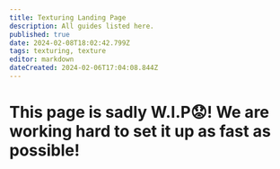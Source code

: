 ```yaml
---
title: Texturing Landing Page
description: All guides listed here.
published: true
date: 2024-02-08T18:02:42.799Z
tags: texturing, texture
editor: markdown
dateCreated: 2024-02-06T17:04:08.844Z
---
```


# This page is sadly W.I.P😟! We are working hard to set it up as fast as possible!